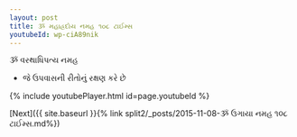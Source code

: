 ```yaml
---
layout: post
title: ૐ મહાહ્રદોય નમહ ૧૦૮ ટાઈમ્સ
youtubeId: wp-ciA89nik
---
```

 
 
 ૐ વરથાધિપત્ય નમહ  
 
 -  જે ઉપવાસની રીતોનું રક્ષણ કરે છે 
 
  
 
  
 
 
 
 
 
 


{% include youtubePlayer.html id=page.youtubeId %}
 
[Next]({{ site.baseurl }}{% link  split2/_posts/2015-11-08-ૐ ઉગાયા નમહ ૧૦૮ ટાઈમ્સ.md%})
 

